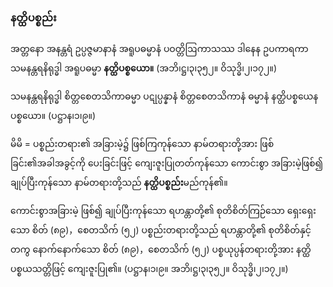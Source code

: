 ### နတ္ထိပစ္စည်း

အတ္တနော အနန္တရံ ဥပ္ပဇ္ဇမာနာနံ အရူပဓမ္မာနံ ပဝတ္တိဩကာသဿ ဒါနေန ဥပကာရကာ သမနန္တရနိရုဒ္ဓါ အရူပဓမ္မာ **နတ္ထိပစ္စယော။** (အဘိ၊ဋ္ဌ၊၃၊၃၅၂။ ဝိသုဒ္ဓိ၊၂၊၁၇၂။)

သမနန္တရနိရုဒ္ဓါ စိတ္တစေတသိကာဓမ္မာ ပဋုပ္ပန္နာနံ စိတ္တစေတသိကာနံ ဓမ္မာနံ နတ္ထိပစ္စယေန ပစ္စယော။
(ပဋ္ဌာန၊၁၊၉။)

မိမိ = ပစ္စည်းတရား၏ အခြားမဲ့၌ ဖြစ်ကြကုန်သော နာမ်တရားတို့အား ဖြစ်ခြင်း၏အခါအခွင့်ကို ပေးခြင်းဖြင့် ကျေးဇူးပြုတတ်ကုန်သော ကောင်းစွာ အခြားမဲ့ဖြစ်၍ ချုပ်ပြီးကုန်သော နာမ်တရားတို့သည် **နတ္ထိပစ္စည်း**မည်ကုန်၏။

ကောင်းစွာအခြားမဲ့ ဖြစ်၍ ချုပ်ပြီးကုန်သော ရဟန္တာတို့၏ စုတိစိတ်ကြဉ်သော ရှေးရှေးသော စိတ် (၈၉)，စေတသိက် (၅၂) ပစ္စည်းတရားတို့သည် ရဟန္တာတို့၏ စုတိစိတ်နှင့် တကွ နောက်နောက်သော စိတ် (၈၉)，စေတသိက် (၅၂) ပစ္စယုပ္ပန်တရားတို့အား နတ္ထိပစ္စယသတ္တိဖြင့် ကျေးဇူးပြု၏။
(ပဋ္ဌာန၊၁၊၉။ အဘိ၊ဋ္ဌ၊၃၊၃၅၂။ ဝိသုဒ္ဓိ၊၂၊၁၇၂။)
